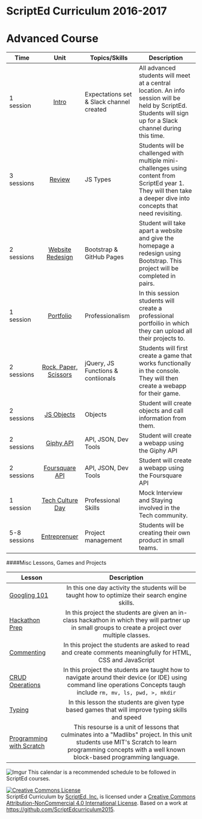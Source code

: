 # ScriptEd Curriculum 2016-2017


Advanced Course
===================

| Time  | Unit | Topics/Skills | Description |
|-------|:-------:|------|--------------|
| 1 session | [Intro](units/0-intro) | Expectations set & Slack channel created | All advanced students will meet at a central location. An info session will be held by ScriptEd. Students will sign up for a Slack channel during this time. |
| 3 sessions| [Review](units/1-review) | JS Types| Students will be challenged with multiple mini-challenges using content from ScriptEd year 1. They will then take a deeper dive into concepts that need revisiting. |
| 2 sessions | [Website Redesign](units/2-websiteRedesign) | Bootstrap & GitHub Pages| Student will take apart a website and give the homepage a redesign using Bootstrap. This project will be completed in pairs. |
| 1 session| [Portfolio](units/) | Professionalism| In this session students will create a professional portfoilio in which they can upload all their projects to.|
| 2 sessions | [Rock, Paper, Scissors](units/) | jQuery, JS Functions & contiionals | Students will first create a game that works functionally in the console. They will then create a webapp for their game.|
| 2 sessions | [JS Objects](units/5-JSobjects) | Objects| Student will create objects and call information from them. |
| 2 sessions | [Giphy API](units/) | API, JSON, Dev Tools| Student will create a webapp using the Giphy API|
| 2 sessions | [Foursquare API](units/) | API, JSON, Dev Tools| Student will create a webapp using the Foursquare API|
| 1 session| [Tech Culture Day](units/) | Professional Skills| Mock Interview and Staying involved in the Tech community. |
| 5-8 sessions | [Entreprenuer](units/) | Project management| Students will be creating their own product in small teams. |

####Misc Lessons, Games and Projects

| Lesson | Description |
|-------|:-------:|
| [Googling 101](../miscLessons/googling101) | In this one day activity the students will be taught how to optimize their search engine skills.|
|  [Hackathon Prep](https://docs.google.com/presentation/d/188SbubVsDb0FaDEQjokigsEAJ1Ucb1uVuJEqee819WE/edit?usp=sharing)  | In this project the students are given an in-class hackathon in which they will partner up in small groups to create a project over multiple classes.| 
|  [Commenting](https://docs.google.com/presentation/d/1s7hDP4IZSXYTwa2vAKLHgzXgZW0gDpCPHp6JK3nqczo/edit?usp=sharing)  | In this project the students are asked to read and create comments meaningfully for HTML, CSS and JavaScript|
|  [CRUD Operations](../miscLessons/commandLine)  | In this project the students are taught how to navigate around their device (or IDE) using command line operations Concepts taugh include `rm, mv, ls, pwd, >, mkdir` |
|  [Typing](https://docs.google.com/presentation/d/18-1xt6VBbh5WM6afUbYJOWO2Gd9hgTaMFhZOz6gV6qc/edit?usp=sharing)  | In this lesson the students are given type based games that will improve typing skills and speed|
|  [Programming with Scratch](../miscLessons/scratchUnit)  | This resourse is a unit of lessons that culminates into a "Madlibs" project. In this unit students use MIT's Scratch to learn programming concepts with a well known block-based programming language.|   

![Imgur](http://i.imgur.com/OCpzQ2C.png)
This calendar is a recommended schedule to be followed in ScriptEd courses.

<a rel="license" href="http://creativecommons.org/licenses/by-nc/4.0/"><img alt="Creative Commons License" style="border-width:0" src="https://i.creativecommons.org/l/by-nc/4.0/88x31.png" /></a><br /><span xmlns:dct="http://purl.org/dc/terms/" property="dct:title">ScriptEd Curriculum</span> by <a xmlns:cc="http://creativecommons.org/ns#" href="https://github.com/ScriptEdcurriculum/curriculum" property="cc:attributionName" rel="cc:attributionURL">ScriptEd, Inc.</a> is licensed under a <a rel="license" href="http://creativecommons.org/licenses/by-nc/4.0/">Creative Commons Attribution-NonCommercial 4.0 International License</a>.  Based on a work at <a xmlns:dct="http://purl.org/dc/terms/" href="https://github.com/ScriptEdcurriculum/curriculum2015" rel="dct:source">https://github.com/ScriptEdcurriculum2015</a>.